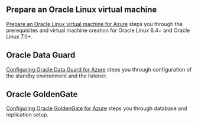 ## Prepare an Oracle Linux virtual machine
[Prepare an Oracle Linux virtual machine for Azure](../articles/virtual-machines/linux/oracle-create-upload-vhd.md?toc=%2fazure%2fvirtual-machines%2flinux%2ftoc.json) steps you through the prerequisites and virtual machine creation for Oracle Linux 6.4+ and Oracle Linux 7.0+.

## Oracle Data Guard
[Configuring Oracle Data Guard for Azure](../articles/virtual-machines/windows/classic/configure-oracle-data-guard.md?toc=%2fazure%2fvirtual-machines%2fwindows%2fclassic%2ftoc.json) steps you through configuration of the standby environment and the listener.

## Oracle GoldenGate
[Configuring Oracle GoldenGate for Azure](../articles/virtual-machines/windows/classic/configure-oracle-goldengate.md?toc=%2fazure%2fvirtual-machines%2fwindows%2fclassic%2ftoc.json) steps you through database and replication setup.

